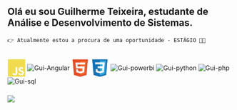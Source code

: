 ## Olá eu sou Guilherme Teixeira, estudante de Análise e Desenvolvimento de Sistemas.
	👉 Atualmente estou a procura de uma oportunidade - ESTÁGIO 👩‍💻




<div style="display: inline_block"><br>
  <img align="center" alt="Gui-Js" height="40" width="40" src="https://raw.githubusercontent.com/devicons/devicon/master/icons/javascript/javascript-plain.svg">
  <img align="center" alt="Gui-Angular" height="40" width="40" src="https://angular.io/assets/images/logos/angular/shield-large.svg">
  <img align="center" alt="Gui-HTML" height="40" width="40" src="https://raw.githubusercontent.com/devicons/devicon/master/icons/html5/html5-original.svg">
  <img align="center" alt="Gui-CSS" height="40" width="40" src="https://raw.githubusercontent.com/devicons/devicon/master/icons/css3/css3-original.svg">
  <img align="center" alt="Gui-powerbi" height="40" width="40" src="https://upload.wikimedia.org/wikipedia/commons/c/cf/New_Power_BI_Logo.svg">
  <img align="center" alt="Gui-python" height="40" width="40" src="https://upload.wikimedia.org/wikipedia/commons/c/c3/Python-logo-notext.svg">
  <img align="center" alt="Gui-php" height="40" width="60" src="https://upload.wikimedia.org/wikipedia/commons/thumb/2/27/PHP-logo.svg/2560px-PHP-logo.svg.png">	
  <img align="center" alt="Gui-sql" height="40" width="60" src="https://upload.wikimedia.org/wikipedia/commons/d/d7/Sql_data_base_with_logo.svg">	
</div>

###
 
<div> 
  <a href="https://www.linkedin.com/in/guilherme-teixeira-da-silva/" target="_blank"><img src="https://img.shields.io/badge/-LinkedIn-%230077B5?style=for-the-badge&logo=linkedin&logoColor=white" target="_blank"></a>  
</div>
